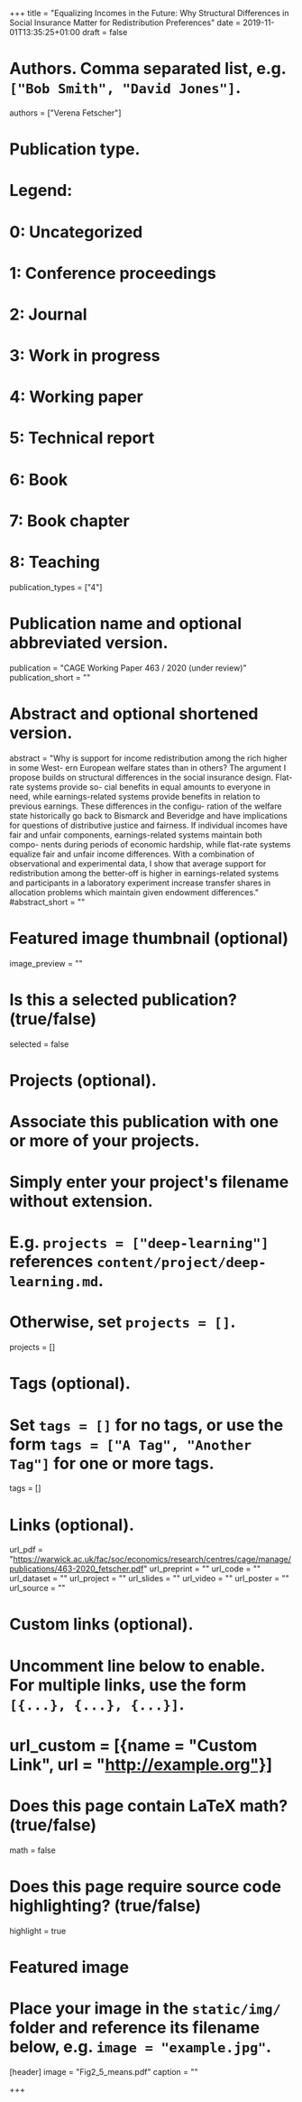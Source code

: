 +++
title = "Equalizing Incomes in the Future: Why Structural Differences in Social Insurance Matter for Redistribution Preferences"
date = 2019-11-01T13:35:25+01:00
draft = false

# Authors. Comma separated list, e.g. `["Bob Smith", "David Jones"]`.
authors = ["Verena Fetscher"]

# Publication type.
# Legend:
#  0: Uncategorized
#  1: Conference proceedings
#  2: Journal
#  3: Work in progress
#  4: Working paper
#  5: Technical report
#  6: Book
#  7: Book chapter
#  8: Teaching
publication_types = ["4"]

# Publication name and optional abbreviated version.
publication = "CAGE Working Paper 463 / 2020 (under review)"
publication_short = ""

# Abstract and optional shortened version.
abstract = "Why is support for income redistribution among the rich higher in some West- ern European welfare states than in others? The argument I propose builds on structural differences in the social insurance design. Flat-rate systems provide so- cial benefits in equal amounts to everyone in need, while earnings-related systems provide benefits in relation to previous earnings. These differences in the configu- ration of the welfare state historically go back to Bismarck and Beveridge and have implications for questions of distributive justice and fairness. If individual incomes have fair and unfair components, earnings-related systems maintain both compo- nents during periods of economic hardship, while flat-rate systems equalize fair and unfair income differences. With a combination of observational and experimental data, I show that average support for redistribution among the better-off is higher in earnings-related systems and participants in a laboratory experiment increase transfer shares in allocation problems which maintain given endowment differences."
#abstract_short = ""

# Featured image thumbnail (optional)
image_preview = ""

# Is this a selected publication? (true/false)
selected = false

# Projects (optional).
#   Associate this publication with one or more of your projects.
#   Simply enter your project's filename without extension.
#   E.g. `projects = ["deep-learning"]` references `content/project/deep-learning.md`.
#   Otherwise, set `projects = []`.
projects = []

# Tags (optional).
#   Set `tags = []` for no tags, or use the form `tags = ["A Tag", "Another Tag"]` for one or more tags.
tags = []

# Links (optional).
url_pdf = "https://warwick.ac.uk/fac/soc/economics/research/centres/cage/manage/publications/463-2020_fetscher.pdf"
url_preprint = ""
url_code = ""
url_dataset = ""
url_project = ""
url_slides = ""
url_video = ""
url_poster = ""
url_source = ""

# Custom links (optional).
#   Uncomment line below to enable. For multiple links, use the form `[{...}, {...}, {...}]`.
# url_custom = [{name = "Custom Link", url = "http://example.org"}]

# Does this page contain LaTeX math? (true/false)
math = false

# Does this page require source code highlighting? (true/false)
highlight = true

# Featured image
# Place your image in the `static/img/` folder and reference its filename below, e.g. `image = "example.jpg"`.
[header]
image = "Fig2_5_means.pdf"
caption = ""

+++

